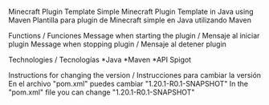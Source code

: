 Minecraft Plugin Template
Simple Minecraft Plugin Template in Java using Maven
Plantilla para plugin de Minecraft simple en Java utilizando Maven

Functions / Funciones
Message when starting the plugin / Mensaje al iniciar plugin
Message when stopping plugin / Mensaje al detener plugin

Technologies / Tecnologías
*Java
*Maven
*API Spigot

Instructions for changing the version / Instrucciones para cambiar la versión
En el archivo "pom.xml" puedes cambiar "1.20.1-R0.1-SNAPSHOT"
In the "pom.xml" file you can change "1.20.1-R0.1-SNAPSHOT"
